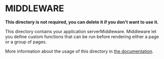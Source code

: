 # MIDDLEWARE

**This directory is not required, you can delete it if you don't want to use it.**

This directory contains your application serverMiddleware.
Middleware let you define custom functions that can be run before rendering either a page or a group of pages.

More information about the usage of this directory in [the documentation](https://nuxtjs.org/guide/routing#middleware).
